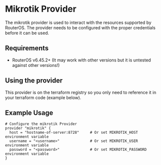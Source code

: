 # Mikrotik Provider

The mikrotik provider is used to interact with the resources supported by RouterOS.
The provider needs to be configured with the proper credentials before it can be used.

## Requirements

* RouterOS v6.45.2+ (It may work with other versions but it is untested against other versions!)

## Using the provider

This provider is on the terraform registry so you only need to reference it in your terraform code (example below).

## Example Usage

```hcl
# Configure the mikrotik Provider
provider "mikrotik" {
  host = "hostname-of-server:8728"     # Or set MIKROTIK_HOST environment variable
  username = "<username>"              # Or set MIKROTIK_USER environment variable
  password = "<password>"              # Or set MIKROTIK_PASSWORD environment variable
}
```
